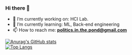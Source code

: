 ### Hi there 👋

- 🔭 I’m currently working on: HCI Lab.
- 🌱 I’m currently learning: ML, Back-end engineering
- 📫 How to reach me: **politics.in.the.pond@gmail.com**


[![Anurag's GitHub stats](https://github-readme-stats.vercel.app/api?username=politics-in-the-pond&hide_title=true&show_icons=true&include_all_commits=true)](https://github.com/politics-in-the-pond)
</br>
[![Top Langs](https://github-readme-stats.vercel.app/api/top-langs/?username=politics-in-the-pond&langs_count=10&layout=compact)](https://github.com/politics-in-the-pond) 
